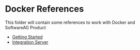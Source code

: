 # Docker References

This folder will contain some references to work with Docker and SoftwareAG Product

- [Getting Started](1-getting-started.MD)
- [Integration Server](2-integration-server.MD)

